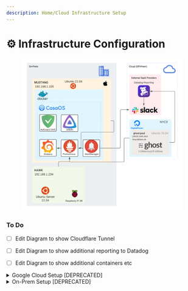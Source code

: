 ```yaml
---
description: Home/Cloud Infrastructure Setup
---
```


# ⚙ Infrastructure Configuration

<figure><img src="../.gitbook/assets/Infra.png" alt=""><figcaption></figcaption></figure>

### To Do

* [ ] Edit Diagram to show Cloudflare Tunnel
* [ ] Edit Diagram to show additional reporting to Datadog
* [ ] Edit Diagram to show additional containers etc









<details>

<summary>Google Cloud Setup [DEPRECATED]</summary>

[https://i.imgur.com/mFwfkY0.png](https://i.imgur.com/mFwfkY0.png)

</details>

<details>

<summary>On-Prem Setup [DEPRECATED]</summary>

Our on-prem setup was configured as below. This has now been decomissioned during our move.&#x20;

[https://i.imgur.com/AhvhTsZ.png](https://i.imgur.com/AhvhTsZ.png)



</details>

##

